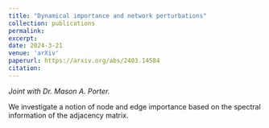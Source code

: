 ```yaml
---
title: "Dynamical importance and network perturbations"
collection: publications
permalink:
excerpt:
date: 2024-3-21
venue: 'arXiv'
paperurl: https://arxiv.org/abs/2403.14584
citation:
---
```


_Joint with Dr. Mason A. Porter._

We investigate a notion of node and edge importance based on the spectral information of the adjacency matrix.

